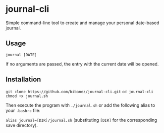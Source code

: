 # journal-cli

Simple command-line tool to create and manage your personal date-based journal.

## Usage

```
journal [DATE] 
```
If no arguments are passed, the entry with the current date will be opened.

## Installation
`git clone https://github.com/bibanez/journal-cli.git`
`cd journal-cli`
`chmod +x journal.sh`

Then execute the program with `./journal.sh` or add the following alias to your `.bashrc` file:

`alias journal=[DIR]/journal.sh` (substituting `[DIR]` for the corresponding save directory).
